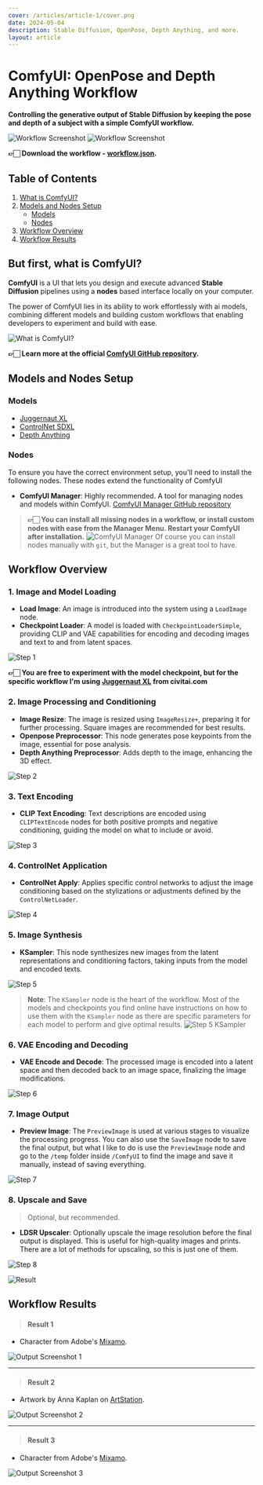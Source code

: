 ```yaml
---
cover: /articles/article-1/cover.png
date: 2024-05-04
description: Stable Diffusion, OpenPose, Depth Anything, and more.
layout: article
---
```

# ComfyUI: OpenPose and Depth Anything Workflow

**Controlling the generative output of Stable Diffusion by keeping the pose and depth of a subject with a simple ComfyUI workflow.**

![Workflow Screenshot](/articles/article-1/cover.png)
![Workflow Screenshot](/articles/article-1/comfyui-openpose.png)

**👉🏻 Download the workflow - [workflow.json](https://github.com/martintmv-git/workflows/blob/main/OpenPose%20DepthAnything/workflow.json).**

## Table of Contents

1. [What is ComfyUI?](#but-first-what-is-comfyui)
2. [Models and Nodes Setup](#models-and-nodes-setup)
   - [Models](#models)
   - [Nodes](#nodes)
3. [Workflow Overview](#workflow-overview)
4. [Workflow Results](#workflow-results)

## But first, what is ComfyUI?

**ComfyUI** is a UI that lets you design and execute advanced **Stable Diffusion** pipelines using a **nodes** based interface locally on your computer.

The power of ComfyUI lies in its ability to work effortlessly with ai models, combining different models and building custom workflows that enabling developers to experiment and build with ease.

![What is ComfyUI?](/articles/article-1/comfyui_screenshot.png)

**👉🏻 Learn more at the official [ComfyUI GitHub repository](https://github.com/comfyanonymous/ComfyUI).**

## Models and Nodes Setup

### Models

- [Juggernaut XL](https://civitai.com/models/133005/juggernaut-xl)
- [ControlNet SDXL](https://huggingface.co/lllyasviel/sd_control_collection/tree/main)
- [Depth Anything](https://huggingface.co/LiheYoung/depth_anything_vitl14)

### Nodes

To ensure you have the correct environment setup, you'll need to install the following nodes. These nodes extend the functionality of ComfyUI

- **ComfyUI Manager**: Highly recommended. A tool for managing nodes and models within ComfyUI. [ComfyUI Manager GitHub repository](https://github.com/ltdrdata/ComfyUI-Manager)

> **👉🏻 You can install all missing nodes in a workflow, or install custom nodes with ease from the Manager Menu. Restart your ComfyUI after installation.**
> ![ComfyUI Manager](/articles/article-1/comfyui-manager.png)
> Of course you can install nodes manually with `git`, but the Manager is a great tool to have.

## Workflow Overview

### 1. Image and Model Loading

- **Load Image**: An image is introduced into the system using a `LoadImage` node.
- **Checkpoint Loader**: A model is loaded with `CheckpointLoaderSimple`, providing CLIP and VAE capabilities for encoding and decoding images and text to and from latent spaces.

![Step 1](/articles/article-1/step1.png)

**👉🏻 You are free to experiment with the model checkpoint, but for the specific workflow I'm using [Juggernaut XL](https://civitai.com/models/133005/juggernaut-xl) from civitai.com**

### 2. Image Processing and Conditioning

- **Image Resize**: The image is resized using `ImageResize+`, preparing it for further processing. Square images are recommended for best results.
- **Openpose Preprocessor**: This node generates pose keypoints from the image, essential for pose analysis.
- **Depth Anything Preprocessor**: Adds depth to the image, enhancing the 3D effect.

![Step 2](/articles/article-1/step2.png)

### 3. Text Encoding

- **CLIP Text Encoding**: Text descriptions are encoded using `CLIPTextEncode` nodes for both positive prompts and negative conditioning, guiding the model on what to include or avoid.

![Step 3](/articles/article-1/step3.png)

### 4. ControlNet Application

- **ControlNet Apply**: Applies specific control networks to adjust the image conditioning based on the stylizations or adjustments defined by the `ControlNetLoader`.

![Step 4](/articles/article-1/step4.png)

### 5. Image Synthesis

- **KSampler**: This node synthesizes new images from the latent representations and conditioning factors, taking inputs from the model and encoded texts.

![Step 5](/articles/article-1/step5.png)

> **Note**: The `KSampler` node is the heart of the workflow. Most of the models and checkpoints you find online have instructions on how to use them with the `KSampler` node as there are specific parameters for each model to perform and give optimal results.
> ![Step 5 KSampler](/articles/article-1/step5-ksampler.png)

### 6. VAE Encoding and Decoding

- **VAE Encode and Decode**: The processed image is encoded into a latent space and then decoded back to an image space, finalizing the image modifications.

![Step 6](/articles/article-1/step6.png)

### 7. Image Output

- **Preview Image**: The `PreviewImage` is used at various stages to visualize the processing progress. You can also use the `SaveImage` node to save the final output, but what I like to do is use the `PreviewImage` node and go to the `/temp` folder inside `/ComfyUI` to find the image and save it manually, instead of saving everything.

![Step 7](/articles/article-1/step7.png)

### 8. Upscale and Save

> Optional, but recommended.

- **LDSR Upscaler**: Optionally upscale the image resolution before the final output is displayed. This is useful for high-quality images and prints. There are a lot of methods for upscaling, so this is just one of them.

![Step 8](/articles/article-1/step8.png)

![Result](/articles/article-1/result.png)

## Workflow Results

> #### Result 1

- Character from Adobe's [Mixamo](https://www.mixamo.com/).

![Output Screenshot 1](/articles/article-1/output1.png)

---

> #### Result 2

- Artwork by Anna Kaplan on [ArtStation](https://annetrukhina.artstation.com/).

![Output Screenshot 2](/articles/article-1/output2.png)

---

> #### Result 3

- Character from Adobe's [Mixamo](https://www.mixamo.com/).

![Output Screenshot 3](/articles/article-1/output3.png)
